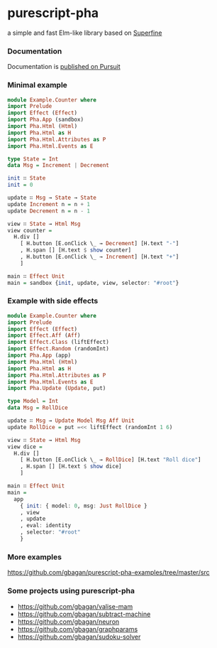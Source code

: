 # purescript-pha
a simple and fast Elm-like library based on [Superfine](https://github.com/jorgebucaran/superfine)

### Documentation
Documentation is [published on Pursuit](https://pursuit.purescript.org/packages/purescript-pha)

### Minimal example
```purescript
module Example.Counter where
import Prelude
import Effect (Effect)
import Pha.App (sandbox)
import Pha.Html (Html)
import Pha.Html as H
import Pha.Html.Attributes as P
import Pha.Html.Events as E

type State = Int
data Msg = Increment | Decrement

init ∷ State
init = 0

update ∷ Msg → State → State
update Increment n = n + 1
update Decrement n = n - 1

view ∷ State → Html Msg
view counter = 
  H.div []
    [ H.button [E.onClick \_ → Decrement] [H.text "-"]
    , H.span [] [H.text $ show counter]
    , H.button [E.onClick \_ → Increment] [H.text "+"]
    ]

main ∷ Effect Unit
main = sandbox {init, update, view, selector: "#root"}
```

### Example with side effects
```purescript
module Example.Counter where
import Prelude
import Effect (Effect)
import Effect.Aff (Aff)
import Effect.Class (liftEffect)
import Effect.Random (randomInt)
import Pha.App (app)
import Pha.Html (Html)
import Pha.Html as H
import Pha.Html.Attributes as P
import Pha.Html.Events as E
import Pha.Update (Update, put)

type Model = Int
data Msg = RollDice

update ∷ Msg → Update Model Msg Aff Unit
update RollDice = put =<< liftEffect (randomInt 1 6)

view ∷ State → Html Msg
view dice = 
  H.div []
    [ H.button [E.onClick \_ → RollDice] [H.text "Roll dice"]
    , H.span [] [H.text $ show dice]
    ]

main ∷ Effect Unit
main =
  app
    { init: { model: 0, msg: Just RollDice }
    , view
    , update
    , eval: identity
    , selector: "#root"
    }
```

### More examples

https://github.com/gbagan/purescript-pha-examples/tree/master/src

### Some projects using purescript-pha

- https://github.com/gbagan/valise-mam
- https://github.com/gbagan/subtract-machine
- https://github.com/gbagan/neuron
- https://github.com/gbagan/graphparams
- https://github.com/gbagan/sudoku-solver
